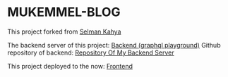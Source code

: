 # MUKEMMEL-BLOG

This project forked from [Selman Kahya](https://github.com/SelmanKahya/mukemmel-blog)

The backend server of this project: [Backend (graphql playground)](https://mukemmel-blog-backend.herokuapp.com/graphql)
Github repository of backend: [Repository Of My Backend Server](https://github.com/berkaycimsir/mukemmel-blog-backend)

This project deployed to the now: [Frontend](https://mukemmel-blog-frontend.berkaycimsir.now.sh)

